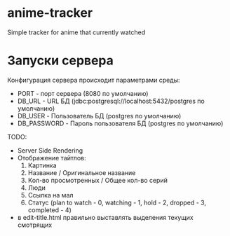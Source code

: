 # anime-tracker
Simple tracker for anime that currently watched


# Запуски сервера
Конфигурация сервера происходит параметрами среды:
- PORT - порт сервера (8080 по умолчанию)
- DB_URL - URL БД (jdbc:postgresql://localhost:5432/postgres по умолчанию)
- DB_USER - Пользователь БД (postgres по умолчанию)
- DB_PASSWORD - Пароль пользователя БД (postgres по умолчанию)

TODO:
- Server Side Rendering
- Отображение тайтлов:
    1) Картинка
    2) Название / Оригинальное название
    3) Кол-во просмотренных / Общее кол-во серий
    4) Люди
    5) Ссылка на мал
    6) Статус (plan to watch - 0, watching - 1, hold - 2, dropped - 3, completed - 4)
- в edit-title.html правильно выставлять выделения текущих смотрящих